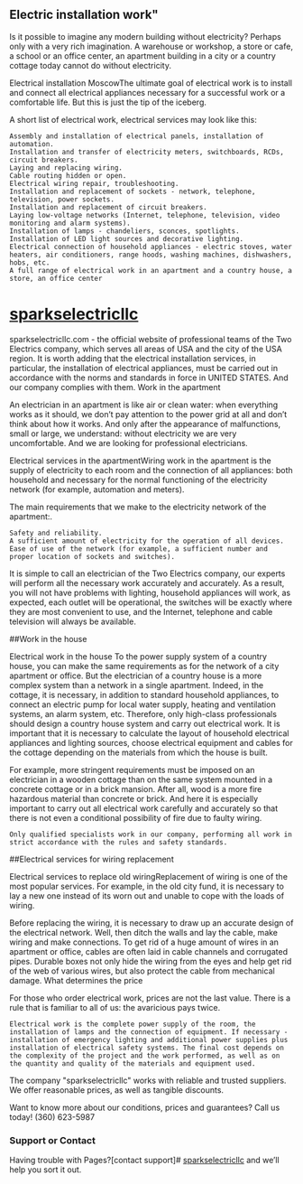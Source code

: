 ## Electric installation work"

Is it possible to imagine any modern building without electricity? Perhaps only with a very rich imagination. A warehouse or workshop, a store or cafe, a school or an office center, an apartment building in a city or a country cottage today cannot do without electricity.

Electrical installation MoscowThe ultimate goal of electrical work is to install and connect all electrical appliances necessary for a successful work or a comfortable life. But this is just the tip of the iceberg.

A short list of electrical work, electrical services may look like this:

    Assembly and installation of electrical panels, installation of automation.
    Installation and transfer of electricity meters, switchboards, RCDs, circuit breakers.
    Laying and replacing wiring.
    Cable routing hidden or open.
    Electrical wiring repair, troubleshooting.
    Installation and replacement of sockets - network, telephone, television, power sockets.
    Installation and replacement of circuit breakers.
    Laying low-voltage networks (Internet, telephone, television, video monitoring and alarm systems).
    Installation of lamps - chandeliers, sconces, spotlights.
    Installation of LED light sources and decorative lighting.
    Electrical connection of household appliances - electric stoves, water heaters, air conditioners, range hoods, washing machines, dishwashers, hobs, etc.
    A full range of electrical work in an apartment and a country house, a store, an office center

# [sparkselectricllc](https://sparkselectricllc.com//) 

sparkselectricllc.com - the official website of professional teams of the Two Electrics company, which serves all areas of USA and the city of the USA region. It is worth adding that the electrical installation services, in particular, the installation of electrical appliances, must be carried out in accordance with the norms and standards in force in UNITED STATES. And our company complies with them.
Work in the apartment

An electrician in an apartment is like air or clean water: when everything works as it should, we don’t pay attention to the power grid at all and don’t think about how it works. And only after the appearance of malfunctions, small or large, we understand: without electricity we are very uncomfortable. And we are looking for professional electricians.

Electrical services in the apartmentWiring work in the apartment is the supply of electricity to each room and the connection of all appliances: both household and necessary for the normal functioning of the electricity network (for example, automation and meters).

The main requirements that we make to the electricity network of the apartment:.

    Safety and reliability.
    A sufficient amount of electricity for the operation of all devices.
    Ease of use of the network (for example, a sufficient number and proper location of sockets and switches).

It is simple to call an electrician of the Two Electrics company, our experts will perform all the necessary work accurately and accurately. As a result, you will not have problems with lighting, household appliances will work, as expected, each outlet will be operational, the switches will be exactly where they are most convenient to use, and the Internet, telephone and cable television will always be available.

##Work in the house

Electrical work in the house To the power supply system of a country house, you can make the same requirements as for the network of a city apartment or office. But the electrician of a country house is a more complex system than a network in a single apartment. Indeed, in the cottage, it is necessary, in addition to standard household appliances, to connect an electric pump for local water supply, heating and ventilation systems, an alarm system, etc. Therefore, only high-class professionals should design a country house system and carry out electrical work.
It is important that it is necessary to calculate the layout of household electrical appliances and lighting sources, choose electrical equipment and cables for the cottage depending on the materials from which the house is built.

For example, more stringent requirements must be imposed on an electrician in a wooden cottage than on the same system mounted in a concrete cottage or in a brick mansion. After all, wood is a more fire hazardous material than concrete or brick. And here it is especially important to carry out all electrical work carefully and accurately so that there is not even a conditional possibility of fire due to faulty wiring.

    Only qualified specialists work in our company, performing all work in strict accordance with the rules and safety standards.

##Electrical services for wiring replacement

Electrical services to replace old wiringReplacement of wiring is one of the most popular services. For example, in the old city fund, it is necessary to lay a new one instead of its worn out and unable to cope with the loads of wiring.

Before replacing the wiring, it is necessary to draw up an accurate design of the electrical network. Well, then ditch the walls and lay the cable, make wiring and make connections.
To get rid of a huge amount of wires in an apartment or office, cables are often laid in cable channels and corrugated pipes. Durable boxes not only hide the wiring from the eyes and help get rid of the web of various wires, but also protect the cable from mechanical damage.
What determines the price


For those who order electrical work, prices are not the last value. There is a rule that is familiar to all of us: the avaricious pays twice.

    Electrical work is the complete power supply of the room, the installation of lamps and the connection of equipment. If necessary - installation of emergency lighting and additional power supplies plus installation of electrical safety systems. The final cost depends on the complexity of the project and the work performed, as well as on the quantity and quality of the materials and equipment used.

The company "sparkselectricllc" works with reliable and trusted suppliers. We offer reasonable prices, as well as tangible discounts.

Want to know more about our conditions, prices and guarantees? Call us today! (360) 623-5987


### Support or Contact

Having trouble with Pages?[contact support]# [sparkselectricllc](https://sparkselectricllc.com//) and we’ll help you sort it out.



